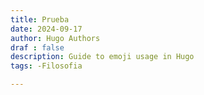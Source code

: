 ```yaml
---
title: Prueba 
date: 2024-09-17
author: Hugo Authors
draf : false
description: Guide to emoji usage in Hugo
tags: -Filosofia

---
```

